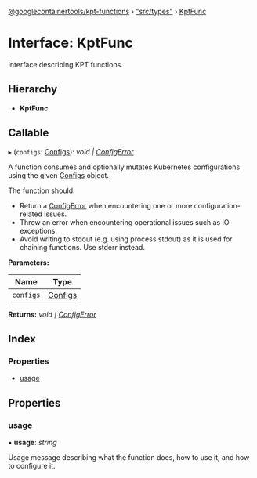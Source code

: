 [@googlecontainertools/kpt-functions](../README.md) › ["src/types"](../modules/_src_types_.md) › [KptFunc](_src_types_.kptfunc.md)

# Interface: KptFunc

Interface describing KPT functions.

## Hierarchy

* **KptFunc**

## Callable

▸ (`configs`: [Configs](../classes/_src_types_.configs.md)): *void | [ConfigError](../classes/_src_errors_.configerror.md)*

A function consumes and optionally mutates Kubernetes configurations using the given [Configs](../classes/_src_types_.configs.md) object.

The function should:
- Return a [ConfigError](../classes/_src_errors_.configerror.md) when encountering one or more configuration-related issues.
- Throw an error when encountering operational issues such as IO exceptions.
- Avoid writing to stdout (e.g. using process.stdout) as it is used for chaining functions.
  Use stderr instead.

**Parameters:**

Name | Type |
------ | ------ |
`configs` | [Configs](../classes/_src_types_.configs.md) |

**Returns:** *void | [ConfigError](../classes/_src_errors_.configerror.md)*

## Index

### Properties

* [usage](_src_types_.kptfunc.md#usage)

## Properties

###  usage

• **usage**: *string*

Usage message describing what the function does, how to use it, and how to configure it.
